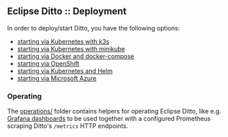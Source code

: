 ## Eclipse Ditto :: Deployment

In order to deploy/start Ditto, you have the following options:

- [starting via Kubernetes with k3s](kubernetes/k3s/README.md)
- [starting via Kubernetes with minikube](kubernetes/minikube/README.md)
- [starting via Docker and docker-compose](docker/README.md)
- [starting via OpenShift](openshift/README.md)
- [starting via Kubernetes and Helm](helm/README.md)
- [starting via Microsoft Azure](azure/README.md)

### Operating

The [operations/](operations) folder contains helpers for operating Eclipse Ditto, like
e.g. [Grafana dashboards](operations/grafana-dashboards) to be used together with a configured
Prometheus scraping Ditto's `/metrics` HTTP endpoints.
